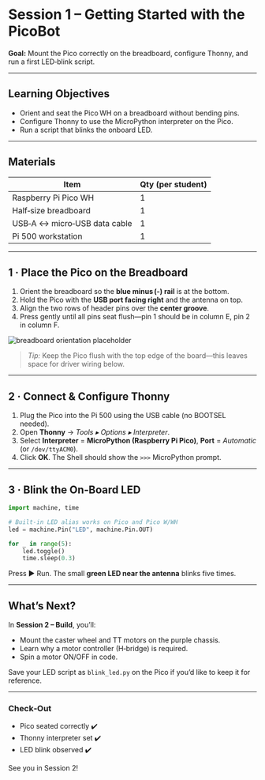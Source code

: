 # Session 1 – Getting Started with the PicoBot

**Goal:** Mount the Pico correctly on the breadboard, configure Thonny, and run a first LED‑blink script.

---

## Learning Objectives

* Orient and seat the Pico WH on a breadboard without bending pins.
* Configure Thonny to use the MicroPython interpreter on the Pico.
* Run a script that blinks the onboard LED.

---

## Materials

| Item | Qty (per student) |
|------|------------------|
| Raspberry Pi Pico WH | 1 |
| Half‑size breadboard | 1 |
| USB‑A ↔ micro‑USB data cable | 1 |
| Pi 500 workstation | 1 |

---

## 1 · Place the Pico on the Breadboard

1. Orient the breadboard so the **blue minus (-) rail** is at the bottom.  
2. Hold the Pico with the **USB port facing right** and the antenna on top.  
3. Align the two rows of header pins over the **center groove**.  
4. Press gently until all pins seat flush—pin 1 should be in column E, pin 2 in column F.  

![breadboard orientation placeholder](docs/img/pico_breadboard_placement.png)

> *Tip:* Keep the Pico flush with the top edge of the board—this leaves space for driver wiring below.

---

## 2 · Connect & Configure Thonny

1. Plug the Pico into the Pi 500 using the USB cable (no BOOTSEL needed).  
2. Open **Thonny** → *Tools ▸ Options ▸ Interpreter*.  
3. Select **Interpreter** = **MicroPython (Raspberry Pi Pico)**, **Port** = *Automatic* (or `/dev/ttyACM0`).  
4. Click **OK**. The Shell should show the `>>>` MicroPython prompt.

---

## 3 · Blink the On‑Board LED

```python
import machine, time

# Built‑in LED alias works on Pico and Pico W/WH
led = machine.Pin("LED", machine.Pin.OUT)

for _ in range(5):
    led.toggle()
    time.sleep(0.3)
```

Press ▶️ Run. The small **green LED near the antenna** blinks five times.

---

## What’s Next?

In **Session 2 – Build**, you’ll:

* Mount the caster wheel and TT motors on the purple chassis.
* Learn why a motor controller (H‑bridge) is required.
* Spin a motor ON/OFF in code.

Save your LED script as `blink_led.py` on the Pico if you’d like to keep it for reference.

---

### Check‑Out

* Pico seated correctly ✔️  
* Thonny interpreter set ✔️  
* LED blink observed ✔️  

See you in Session 2!

